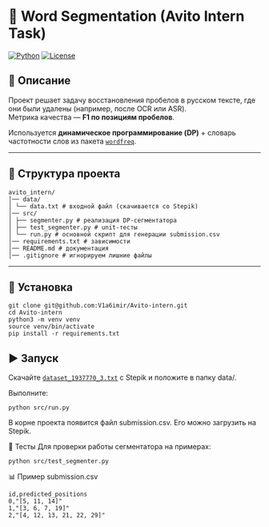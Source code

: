 # 📝 Word Segmentation (Avito Intern Task)

[![Python](https://img.shields.io/badge/python-3.10%2B-blue.svg)](https://www.python.org/)
[![License](https://img.shields.io/badge/license-MIT-green.svg)](LICENSE)

## 📌 Описание
Проект решает задачу восстановления пробелов в русском тексте, где они были удалены (например, после OCR или ASR).  
Метрика качества — **F1 по позициям пробелов**.

Используется **динамическое программирование (DP)** + словарь частотности слов из пакета [`wordfreq`](https://github.com/rspeer/wordfreq).

---

## 📂 Структура проекта
```
avito_intern/
│── data/
│ └── data.txt # входной файл (скачивается со Stepik)
│── src/
│ ├── segmenter.py # реализация DP-сегментатора
│ ├── test_segmenter.py # unit-тесты
│ └── run.py # основной скрипт для генерации submission.csv
│── requirements.txt # зависимости
│── README.md # документация
│── .gitignore # игнорируем лишние файлы
```

---

## 🚀 Установка
```
git clone git@github.com:V1a6imir/Avito-intern.git
cd Avito-intern
python3 -m venv venv
source venv/bin/activate
pip install -r requirements.txt
```
## ▶️ Запуск
Скачайте [`dataset_1937770_3.txt`](https://stepik.org/api/attempts/1471200512/file) с Stepik и положите в папку data/.

Выполните:
```
python src/run.py
```
В корне проекта появится файл submission.csv. Его можно загрузить на Stepik.

🧪 Тесты
Для проверки работы сегментатора на примерах:

```
python src/test_segmenter.py
```
📊 Пример submission.csv
```
id,predicted_positions
0,"[5, 11, 14]"
1,"[3, 6, 7, 19]"
2,"[4, 12, 13, 21, 22, 29]"
```
